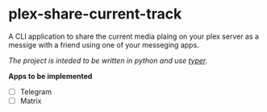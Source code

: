 # plex-share-current-track

A CLI application to share the current media plaing on your plex server as a messige with a friend using one of your messeging apps.

_The project is inteded to be written in python and use [typer](https://typer.tiangolo.com/tutorial/package/)._

__Apps to be implemented__
 - [ ] Telegram
 - [ ] Matrix
